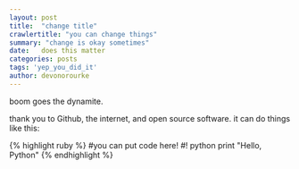 ```yaml
---
layout: post
title:  "change title"
crawlertitle: "you can change things"
summary: "change is okay sometimes"
date:   does this matter
categories: posts
tags: 'yep_you_did_it'
author: devonorourke
---
```


boom goes the dynamite.  

thank you to Github, the internet, and open source software. it can do things like this:  

{% highlight ruby %}
#you can put code here!
#! python
print "Hello, Python"
{% endhighlight %}

